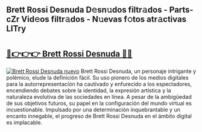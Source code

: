## Brett Rossi Desnuda D𝚎sn𝚞dos filtr𝚊dos - Parts-cZr Vid𝚎os filtr𝚊dos - N𝚞evas f𝚘tos atr𝚊ctivas LITry

# <h2><a href="http://mb7jz19.tromn.icu/?c=Brett+Rossi+Desnuda">🔗👉👉👉 Brett Rossi Desnuda 🔗🔗</a></h2>

[![Brett Rossi Desnuda nuevo](https://i.imgur.com/pEAQMta.gif)](http://mb7jz19.tromn.icu/?c=Brett+Rossi+Desnuda)
Brett Rossi Desnuda, un personaje intrigante y polémico, elude la definición fácil. Su uso pionero de los medios digitales para la autorrepresentación ha cautivado y enfurecido a los espectadores, encendiendo debates sobre la identidad, la expresión artística y la naturaleza evolutiva de las sociedades en línea. A pesar de la ambigüedad de sus objetivos futuros, su papel en la configuración del mundo virtual es incuestionable. Impulsado por una determinación inquebrantable y un encanto innegable, el progreso de Brett Rossi Desnuda en el ámbito digital es implacable.
